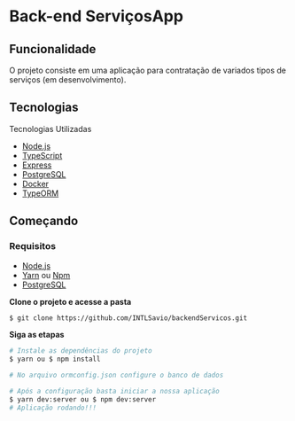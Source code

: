 # Back-end ServiçosApp
## Funcionalidade
O projeto consiste em uma aplicação para contratação de variados tipos de serviços (em desenvolvimento).

## Tecnologias

Tecnologias Utilizadas

- [Node.js](https://nodejs.org/en/)
- [TypeScript](https://www.typescriptlang.org/)
- [Express](https://expressjs.com/pt-br/)
- [PostgreSQL](https://www.postgresql.org/)
- [Docker](https://www.docker.com/)
- [TypeORM](https://typeorm.io/#/)


## Começando
### Requisitos
- [Node.js](https://nodejs.org/en/)
- [Yarn](https://classic.yarnpkg.com/) ou [Npm](https://www.npmjs.com/)
- [PostgreSQL](https://www.postgresql.org/)


**Clone o projeto e acesse a pasta**

```bash
$ git clone https://github.com/INTLSavio/backendServicos.git
```

**Siga as etapas**

```bash
# Instale as dependências do projeto
$ yarn ou $ npm install

# No arquivo ormconfig.json configure o banco de dados

# Após a configuração basta iniciar a nossa aplicação
$ yarn dev:server ou $ npm dev:server
# Aplicação rodando!!!
```
